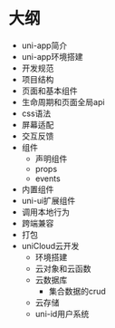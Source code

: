 # 大纲

- uni-app简介
- uni-app环境搭建
- 开发规范
- 项目结构
- 页面和基本组件
- 生命周期和页面全局api
- css语法
- 屏幕适配
- 交互反馈
- 组件
    - 声明组件
    - props
    - events
- 内置组件
- uni-ui扩展组件
- 调用本地行为
- 跨端兼容
- 打包
- uniCloud云开发
    - 环境搭建
    - 云对象和云函数
    - 云数据库
      - 集合数据的crud
    - 云存储
    - uni-id用户系统